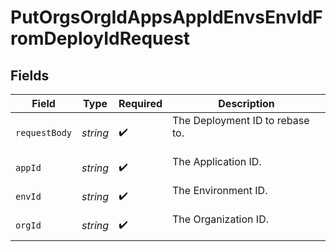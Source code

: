 # PutOrgsOrgIdAppsAppIdEnvsEnvIdFromDeployIdRequest


## Fields

| Field                             | Type                              | Required                          | Description                       |
| --------------------------------- | --------------------------------- | --------------------------------- | --------------------------------- |
| `requestBody`                     | *string*                          | :heavy_check_mark:                | The Deployment ID to rebase to.<br/><br/> |
| `appId`                           | *string*                          | :heavy_check_mark:                | The Application ID.<br/><br/>     |
| `envId`                           | *string*                          | :heavy_check_mark:                | The Environment ID.<br/><br/>     |
| `orgId`                           | *string*                          | :heavy_check_mark:                | The Organization ID.<br/><br/>    |